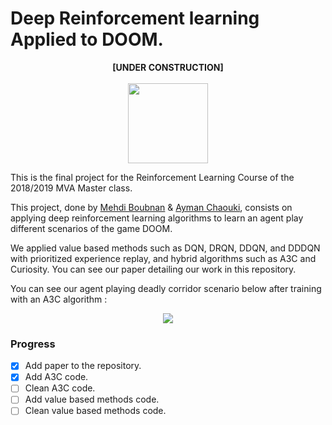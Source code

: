# Deep Reinforcement learning Applied to DOOM.

<p align="center">
  <b>[UNDER CONSTRUCTION]</b>
  <br><br>
  <img src="https://fr.seaicons.com/wp-content/uploads/2015/11/Transport-Under-Construction-icon.png" width="128" height="128"/>
</p>

This is the final project for the Reinforcement Learning Course of the 2018/2019 MVA Master class.

This project, done by [Mehdi Boubnan](https://github.com/Swirler) & [Ayman Chaouki](https://github.com/chaoukia), consists on applying deep reinforcement learning algorithms to learn an agent play different scenarios of the game DOOM.

We applied value based methods such as DQN, DRQN, DDQN, and DDDQN with prioritized experience replay, and hybrid algorithms such as A3C and Curiosity. You can see our paper detailing our work in this repository.

You can see our agent playing deadly corridor scenario below after training with an A3C algorithm : 

<p align="center">
<img align="center" src="A3C/saves/gifs/deadly_corridor_5.gif"/>
</p>



### Progress
- [x] Add paper to the repository.
- [x] Add A3C code.
- [ ] Clean A3C code.
- [ ] Add value based methods code.
- [ ] Clean value based methods code.
